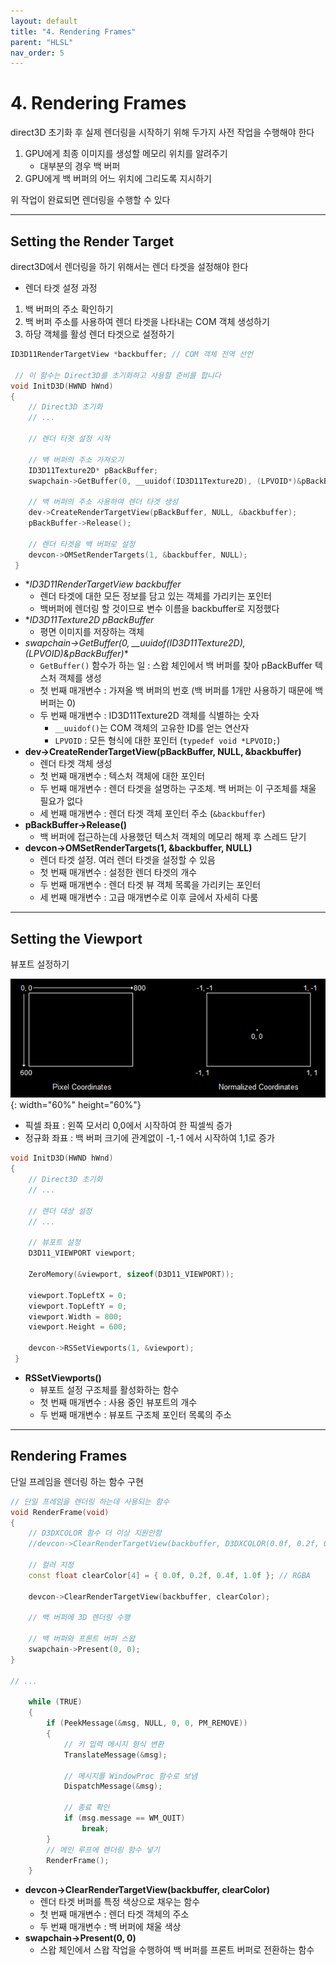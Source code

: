 ```yaml
---
layout: default
title: "4. Rendering Frames"
parent: "HLSL"
nav_order: 5
---
```


# 4. Rendering Frames
direct3D 초기화 후 실제 렌더링을 시작하기 위해 두가지 사전 작업을 수행해야 한다

1. GPU에게 최종 이미지를 생성할 메모리 위치를 알려주기
    - 대부분의 경우 백 버퍼
2. GPU에게 백 버퍼의 어느 위치에 그리도록 지시하기

위 작업이 완료되면 렌더링을 수행할 수 있다

---

## Setting the Render Target
direct3D에서 렌더링을 하기 위해서는 렌더 타겟을 설정해야 한다

- 렌더 타겟 설정 과정
1. 백 버퍼의 주소 확인하기
2. 백 버퍼 주소를 사용하여 렌더 타겟을 나타내는 COM 객체 생성하기
3. 하당 객체를 활성 렌더 타겟으로 설정하기

```c++
ID3D11RenderTargetView *backbuffer; // COM 객체 전역 선언

 // 이 함수는 Direct3D를 초기화하고 사용할 준비를 합니다 
void InitD3D(HWND hWnd) 
{ 
    // Direct3D 초기화 
    // ... 

	// 렌더 타겟 설정 시작

	// 백 버퍼의 주소 가져오기
	ID3D11Texture2D* pBackBuffer;
	swapchain->GetBuffer(0, __uuidof(ID3D11Texture2D), (LPVOID*)&pBackBuffer);

	// 백 버퍼의 주소 사용하여 렌더 타겟 생성
	dev->CreateRenderTargetView(pBackBuffer, NULL, &backbuffer);
	pBackBuffer->Release();

	// 렌더 타겟을 백 버퍼로 설정
	devcon->OMSetRenderTargets(1, &backbuffer, NULL);
 }
```

- **ID3D11RenderTargetView *backbuffer**
  - 렌더 타겟에 대한 모든 정보를 담고 있는 객체를 가리키는 포인터
  - 백버퍼에 렌더링 할 것이므로 변수 이름을 backbuffer로 지정했다
- **ID3D11Texture2D *pBackBuffer**
  - 평면 이미지를 저장하는 객체
- **swapchain->GetBuffer(0, __uuidof(ID3D11Texture2D), (LPVOID*)&pBackBuffer)**
  - `GetBuffer()` 함수가 하는 일 : 스왑 체인에서 백 버퍼를 찾아 pBackBuffer 텍스처 객체를 생성
  - 첫 번째 매개변수 : 가져올 백 버퍼의 번호 (백 버퍼를 1개만 사용하기 때문에 백 버퍼는 0)
  - 두 번째 매개변수 : ID3D11Texture2D 객체를 식별하는 숫자
    - `__uuidof()`는 COM 객체의 고유한 ID를 얻는 연산자
    - `LPVOID` : 모든 형식에 대한 포인터 (`typedef void *LPVOID;`)
- **dev->CreateRenderTargetView(pBackBuffer, NULL, &backbuffer)**
  - 렌더 타겟 객체 생성
  - 첫 번째 매개변수 : 텍스처 객체에 대한 포인터
  - 두 번째 매개변수 : 렌더 타겟을 설명하는 구조체. 백 버퍼는 이 구조체를 채울 필요가 없다
  - 세 번째 매개변수 : 렌더 타겟 객체 포인터 주소 (`&backbuffer`)
- **pBackBuffer->Release()**
  - 백 버퍼에 접근하는데 사용했던 텍스처 객체의 메모리 해제 후 스레드 닫기
- **devcon->OMSetRenderTargets(1, &backbuffer, NULL)** 
  - 렌더 타겟 설정. 여러 렌더 타겟을 설정할 수 있음
  - 첫 번째 매개변수 : 설정한 렌더 타겟의 개수
  - 두 번째 매개변수 : 렌더 타겟 뷰 객체 목록을 가리키는 포인터
  - 세 번째 매개변수 : 고급 매개변수로 이후 글에서 자세히 다룸

---

## Setting the Viewport
뷰포트 설정하기

![](../../../images/D3D_viewportSetting.png){: width="60%" height="60%"}

- 픽셀 좌표 : 왼쪽 모서리 0,0에서 시작하여 한 픽셀씩 증가
- 정규화 좌표 : 백 버퍼 크기에 관계없이 -1,-1 에서 시작하여 1,1로 증가

```c++
void InitD3D(HWND hWnd) 
{ 
    // Direct3D 초기화 
    // ... 

    // 렌더 대상 설정 
    // ... 

    // 뷰포트 설정 
    D3D11_VIEWPORT viewport;

	ZeroMemory(&viewport, sizeof(D3D11_VIEWPORT));

	viewport.TopLeftX = 0;
	viewport.TopLeftY = 0;
	viewport.Width = 800;
	viewport.Height = 600;

	devcon->RSSetViewports(1, &viewport);
 }
```

- **RSSetViewports()**
  - 뷰포트 설정 구조체를 활성화하는 함수
  - 첫 번째 매개변수 : 사용 중인 뷰포트의 개수
  - 두 번째 매개변수 : 뷰포트 구조체 포인터 목록의 주소

---

## Rendering Frames
단일 프레임을 렌더링 하는 함수 구현

```c++
// 단일 프레임을 렌더링 하는데 사용되는 함수
void RenderFrame(void)
{
	// D3DXCOLOR 함수 더 이상 지원안함
	//devcon->ClearRenderTargetView(backbuffer, D3DXCOLOR(0.0f, 0.2f, 0.4f, 1.0f));
	
	// 컬러 지정
	const float clearColor[4] = { 0.0f, 0.2f, 0.4f, 1.0f }; // RGBA

	devcon->ClearRenderTargetView(backbuffer, clearColor);

	// 백 버퍼에 3D 렌더링 수행

	// 백 버퍼와 프론트 버퍼 스왑
	swapchain->Present(0, 0);
}

// ...

	while (TRUE)
	{
		if (PeekMessage(&msg, NULL, 0, 0, PM_REMOVE))
		{
			// 키 입력 메시지 형식 변환
			TranslateMessage(&msg);

			// 메시지를 WindowProc 함수로 보냄
			DispatchMessage(&msg);

			// 종료 확인
			if (msg.message == WM_QUIT)
				break;
		}
		// 메인 루프에 렌더링 함수 넣기
		RenderFrame();
	}
```

- **devcon->ClearRenderTargetView(backbuffer, clearColor)**
  - 렌더 타겟 버퍼를 특정 색상으로 채우는 함수
  - 첫 번째 매개변수 : 렌더 타겟 객체의 주소
  - 두 번째 매개변수 : 백 버퍼에 채울 색상
- **swapchain->Present(0, 0)**
  -  스왑 체인에서 스왑 작업을 수행하여 백 버퍼를 프론트 버퍼로 전환하는 함수



